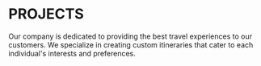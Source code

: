 # PROJECTS
Our company is dedicated to providing the best travel experiences to our customers. We specialize in creating custom itineraries that cater to each individual's interests and preferences.

